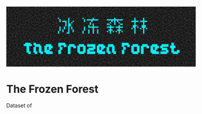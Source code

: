 ![icon of the frozen forest](../propaganda/logos/frozen_forest_1.png)

# The Frozen Forest

Dataset of 